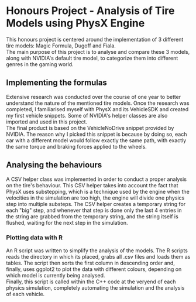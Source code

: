 # Honours Project - Analysis of Tire Models using PhysX Engine
This honours project is centered around the implementation of 3 different tire models: Magic Formula, Dugoff and Fiala.\
The main purpose of this project is to analyse and compare these 3 models, along with NVIDIA's default tire model, to categorize them into different genres in the gaming world.

## Implementing the formulas
Extensive research was conducted over the course of one year to better understand the nature of the mentioned tire models.
Once the research was completed, I familiarised myself with PhysX and its VehicleSDK and created my first vehicle snippets. Some of NVIDIA's helper classes are also imported and used in this project. \
The final product is based on the VehicleNoDrive snippet provided by NVIDIA. The reason why I picked this snippet is because by doing so, each car with a different model would follow exactly the same path,
with exactly the same torque and braking forces applied to the wheels.

## Analysing the behaviours
A CSV helper class was implemented in order to conduct a proper analysis on the tire's behaviour. This CSV helper takes into account the fact that PhysX uses substepping, which is a technique used by the engine
when the velocities in the simulation are too high, the engine will divide one physics step into multiple substeps. The CSV helper creates a temporary string for each "big" step, and whenever that step is done
only the last 4 entries in the string are grabbed from the temporary string, and the string itself is flushed, waiting for the next step in the simulation.

### Plotting data with R
An R script was written to simplify the analysis of the models. The R scripts reads the directory in which its placed, grabs all .csv files and loads them as tables. The script then sorts the first column
in descending order and, finally, uses ggplot2 to plot the data with different colours, depending on which model is currently being analysed. \
Finally, this script is called within the C++ code at the veryend of each physics simulation, completely automating the simulation and the analysis of each vehicle.
